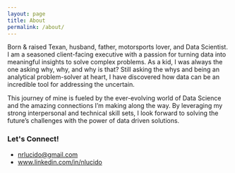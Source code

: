 ```yaml
---
layout: page
title: About
permalink: /about/
---
```


Born & raised Texan, husband, father, motorsports lover, and Data Scientist. I am a seasoned client-facing executive with a passion for turning data into meaningful insights to solve complex problems. As a kid, I was always the one asking why, why, and why is that? Still asking the whys and being an analytical problem-solver at heart, I have discovered how data can be an incredible tool for addressing the uncertain.

This journey of mine is fueled by the ever-evolving world of Data Science and the amazing connections I’m making along the way. By leveraging my strong interpersonal and technical skill sets, I look forward to solving the future’s challenges with the power of data driven solutions.

### Let's Connect!

- [nrlucido@gmail.com](mailto:nrlucido@gmail.com)
- www.linkedin.com/in/nlucido
